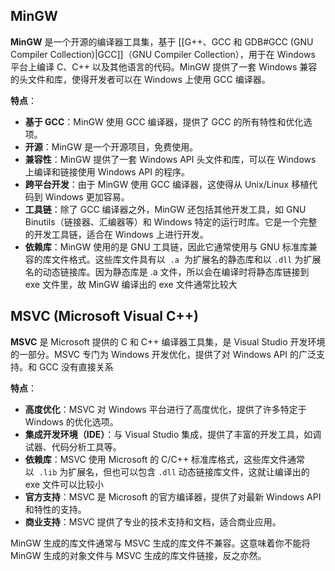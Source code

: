 ## MinGW

**MinGW** 是一个开源的编译器工具集，基于 [[G++、GCC 和 GDB#GCC (GNU Compiler Collection)|GCC]]（GNU Compiler Collection），用于在 Windows 平台上编译 C、C++ 以及其他语言的代码。MinGW 提供了一套 Windows 兼容的头文件和库，使得开发者可以在 Windows 上使用 GCC 编译器。

**特点**：

-   **基于 GCC**：MinGW 使用 GCC 编译器，提供了 GCC 的所有特性和优化选项。
-   **开源**：MinGW 是一个开源项目，免费使用。
-   **兼容性**：MinGW 提供了一套 Windows API 头文件和库，可以在 Windows 上编译和链接使用 Windows API 的程序。
-   **跨平台开发**：由于 MinGW 使用 GCC 编译器，这使得从 Unix/Linux 移植代码到 Windows 更加容易。
-   **工具链**：除了 GCC 编译器之外，MinGW 还包括其他开发工具，如 GNU Binutils（链接器、汇编器等）和 Windows 特定的运行时库。它是一个完整的开发工具链，适合在 Windows 上进行开发。
-   **依赖库**：MinGW 使用的是 GNU 工具链，因此它通常使用与 GNU 标准库兼容的库文件格式。这些库文件具有以  `.a`  为扩展名的静态库和以 `.dll` 为扩展名的动态链接库。因为静态库是 .a 文件，所以会在编译时将静态库链接到 exe 文件里，故 MinGW 编译出的 exe 文件通常比较大

## MSVC (Microsoft Visual C++)

**MSVC** 是 Microsoft 提供的 C 和 C++ 编译器工具集，是 Visual Studio 开发环境的一部分。MSVC 专门为 Windows 开发优化，提供了对 Windows API 的广泛支持。和 GCC 没有直接关系

**特点**：

-   **高度优化**：MSVC 对 Windows 平台进行了高度优化，提供了许多特定于 Windows 的优化选项。
-   **集成开发环境（IDE）**：与 Visual Studio 集成，提供了丰富的开发工具，如调试器、代码分析工具等。
-   **依赖库**：MSVC 使用 Microsoft 的 C/C++ 标准库格式，这些库文件通常以  `.lib` 为扩展名，但也可以包含 `.dll` 动态链接库文件，这就让编译出的 exe 文件可以比较小
-   **官方支持**：MSVC 是 Microsoft 的官方编译器，提供了对最新 Windows API 和特性的支持。
-   **商业支持**：MSVC 提供了专业的技术支持和文档，适合商业应用。

MinGW 生成的库文件通常与 MSVC 生成的库文件不兼容。这意味着你不能将 MinGW 生成的对象文件与 MSVC 生成的库文件链接，反之亦然。
